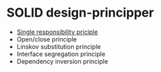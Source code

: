 # SOLID design-principper
- [Single responsibility priciple](princip1_S.md)
- Open/close principle
- Linskov substitution principle
- Interface segregation principle
- Dependency inversion principle